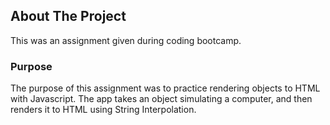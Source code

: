 ## About The Project
This was an assignment given during coding bootcamp.

### Purpose
The purpose of this assignment was to practice rendering objects to HTML with Javascript. The app takes an object simulating a computer, and then renders it to HTML using String Interpolation.
